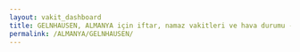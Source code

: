 ```yaml
---
layout: vakit_dashboard
title: GELNHAUSEN, ALMANYA için iftar, namaz vakitleri ve hava durumu - ilçe/eyalet seç
permalink: /ALMANYA/GELNHAUSEN/
---
```


<script type="text/javascript">
  var GLOBAL_COUNTRY = 'ALMANYA';
  var GLOBAL_CITY = 'GELNHAUSEN';
  var GLOBAL_STATE = '';
  var lat = 72;
  var lon = 21;
</script>

